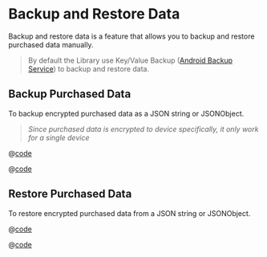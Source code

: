# Backup and Restore Data

Backup and restore data is a feature that allows you to backup and restore purchased data manually.
> By default the Library use Key/Value Backup ([Android Backup Service](https://developer.android.com/guide/topics/data/backup)) to backup and restore data.

## Backup Purchased Data

To backup encrypted purchased data as a JSON string or JSONObject.
> *Since purchased data is encrypted to device specifically, it only work for a single device*

<CodeGroup>
<CodeGroupItem title="JAVA">

@[code](../code_snippet/java/backupData.java)

</CodeGroupItem>
<CodeGroupItem title="KOTLIN" active>

@[code](../code_snippet/kotlin/backupData.kt)

</CodeGroupItem>
</CodeGroup>

## Restore Purchased Data

To restore encrypted purchased data from a JSON string or JSONObject.

<CodeGroup>
<CodeGroupItem title="JAVA">

@[code](../code_snippet/java/restoreData.java)

</CodeGroupItem>
<CodeGroupItem title="KOTLIN" active>

@[code](../code_snippet/kotlin/restoreData.kt)

</CodeGroupItem>
</CodeGroup>
